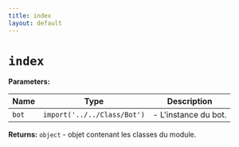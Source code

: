 ```yaml
---
title: index
layout: default
---
```


# `index`



**Parameters:**

| Name | Type | Description |
| ---- | ---- | ----------- |
| `bot` | `import('../../Class/Bot')` | - L'instance du bot. |

**Returns:** `object` - objet contenant les classes du module.

